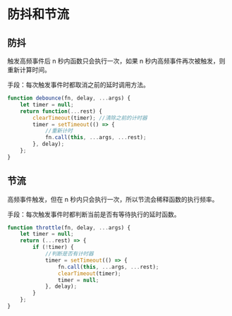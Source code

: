 <!-- imageRoot:javascript -->

# 防抖和节流

## 防抖

触发高频事件后 n 秒内函数只会执行一次，如果 n 秒内高频事件再次被触发，则重新计算时间。

手段：每次触发事件时都取消之前的延时调用方法。

```js
function debounce(fn, delay, ...args) {
	let timer = null;
	return function(...rest) {
		clearTimeout(timer); //清除之前的计时器
		timer = setTimeout(() => {
			//重新计时
			fn.call(this, ...args, ...rest);
		}, delay);
	};
}
```

## 节流

高频事件触发，但在 n 秒内只会执行一次，所以节流会稀释函数的执行频率。

手段：每次触发事件时都判断当前是否有等待执行的延时函数。

```js
function throttle(fn, delay, ...args) {
	let timer = null;
	return (...rest) => {
		if (!timer) {
			//判断是否有计时器
			timer = setTimeout(() => {
				fn.call(this, ...args, ...rest);
				clearTimeout(timer);
				timer = null;
			}, delay);
		}
	};
}
```
